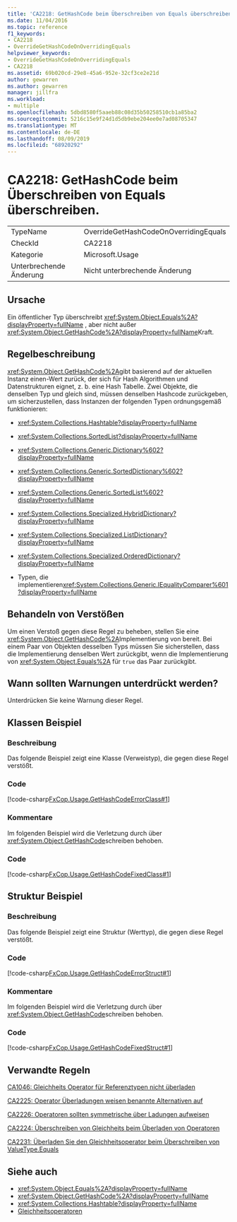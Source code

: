 ```yaml
---
title: 'CA2218: GetHashCode beim Überschreiben von Equals überschreiben.'
ms.date: 11/04/2016
ms.topic: reference
f1_keywords:
- CA2218
- OverrideGetHashCodeOnOverridingEquals
helpviewer_keywords:
- OverrideGetHashCodeOnOverridingEquals
- CA2218
ms.assetid: 69b020cd-29e8-45a6-952e-32cf3ce2e21d
author: gewarren
ms.author: gewarren
manager: jillfra
ms.workload:
- multiple
ms.openlocfilehash: 5dbd8580f5aaeb88c08d35b50258510cb1a85ba2
ms.sourcegitcommit: 5216c15e9f24d1d5db9ebe204ee0e7ad08705347
ms.translationtype: MT
ms.contentlocale: de-DE
ms.lasthandoff: 08/09/2019
ms.locfileid: "68920292"
---
```

# <a name="ca2218-override-gethashcode-on-overriding-equals"></a>CA2218: GetHashCode beim Überschreiben von Equals überschreiben.

|||
|-|-|
|TypeName|OverrideGetHashCodeOnOverridingEquals|
|CheckId|CA2218|
|Kategorie|Microsoft.Usage|
|Unterbrechende Änderung|Nicht unterbrechende Änderung|

## <a name="cause"></a>Ursache
Ein öffentlicher Typ überschreibt <xref:System.Object.Equals%2A?displayProperty=fullName> , aber nicht außer <xref:System.Object.GetHashCode%2A?displayProperty=fullName>Kraft.

## <a name="rule-description"></a>Regelbeschreibung
 <xref:System.Object.GetHashCode%2A>gibt basierend auf der aktuellen Instanz einen-Wert zurück, der sich für Hash Algorithmen und Datenstrukturen eignet, z. b. eine Hash Tabelle. Zwei Objekte, die denselben Typ und gleich sind, müssen denselben Hashcode zurückgeben, um sicherzustellen, dass Instanzen der folgenden Typen ordnungsgemäß funktionieren:

- <xref:System.Collections.Hashtable?displayProperty=fullName>

- <xref:System.Collections.SortedList?displayProperty=fullName>

- <xref:System.Collections.Generic.Dictionary%602?displayProperty=fullName>

- <xref:System.Collections.Generic.SortedDictionary%602?displayProperty=fullName>

- <xref:System.Collections.Generic.SortedList%602?displayProperty=fullName>

- <xref:System.Collections.Specialized.HybridDictionary?displayProperty=fullName>

- <xref:System.Collections.Specialized.ListDictionary?displayProperty=fullName>

- <xref:System.Collections.Specialized.OrderedDictionary?displayProperty=fullName>

- Typen, die implementieren<xref:System.Collections.Generic.IEqualityComparer%601?displayProperty=fullName>

## <a name="how-to-fix-violations"></a>Behandeln von Verstößen
Um einen Verstoß gegen diese Regel zu beheben, stellen Sie eine <xref:System.Object.GetHashCode%2A>Implementierung von bereit. Bei einem Paar von Objekten desselben Typs müssen Sie sicherstellen, dass die Implementierung denselben Wert zurückgibt, wenn die Implementierung von <xref:System.Object.Equals%2A> für `true` das Paar zurückgibt.

## <a name="when-to-suppress-warnings"></a>Wann sollten Warnungen unterdrückt werden?
Unterdrücken Sie keine Warnung dieser Regel.

## <a name="class-example"></a>Klassen Beispiel

### <a name="description"></a>Beschreibung
Das folgende Beispiel zeigt eine Klasse (Verweistyp), die gegen diese Regel verstößt.

### <a name="code"></a>Code
[!code-csharp[FxCop.Usage.GetHashCodeErrorClass#1](../code-quality/codesnippet/CSharp/ca2218-override-gethashcode-on-overriding-equals_1.cs)]

### <a name="comments"></a>Kommentare
Im folgenden Beispiel wird die Verletzung durch über <xref:System.Object.GetHashCode>schreiben behoben.

### <a name="code"></a>Code
[!code-csharp[FxCop.Usage.GetHashCodeFixedClass#1](../code-quality/codesnippet/CSharp/ca2218-override-gethashcode-on-overriding-equals_2.cs)]

## <a name="structure-example"></a>Struktur Beispiel

### <a name="description"></a>Beschreibung
Das folgende Beispiel zeigt eine Struktur (Werttyp), die gegen diese Regel verstößt.

### <a name="code"></a>Code
[!code-csharp[FxCop.Usage.GetHashCodeErrorStruct#1](../code-quality/codesnippet/CSharp/ca2218-override-gethashcode-on-overriding-equals_3.cs)]

### <a name="comments"></a>Kommentare
Im folgenden Beispiel wird die Verletzung durch über <xref:System.Object.GetHashCode>schreiben behoben.

### <a name="code"></a>Code
[!code-csharp[FxCop.Usage.GetHashCodeFixedStruct#1](../code-quality/codesnippet/CSharp/ca2218-override-gethashcode-on-overriding-equals_4.cs)]

## <a name="related-rules"></a>Verwandte Regeln
[CA1046: Gleichheits Operator für Referenztypen nicht überladen](../code-quality/ca1046-do-not-overload-operator-equals-on-reference-types.md)

[CA2225: Operator Überladungen weisen benannte Alternativen auf](../code-quality/ca2225-operator-overloads-have-named-alternates.md)

[CA2226: Operatoren sollten symmetrische über Ladungen aufweisen](../code-quality/ca2226-operators-should-have-symmetrical-overloads.md)

[CA2224: Überschreiben von Gleichheits beim Überladen von Operatoren](../code-quality/ca2224-override-equals-on-overloading-operator-equals.md)

[CA2231: Überladen Sie den Gleichheitsoperator beim Überschreiben von ValueType.Equals](../code-quality/ca2231-overload-operator-equals-on-overriding-valuetype-equals.md)

## <a name="see-also"></a>Siehe auch

- <xref:System.Object.Equals%2A?displayProperty=fullName>
- <xref:System.Object.GetHashCode%2A?displayProperty=fullName>
- <xref:System.Collections.Hashtable?displayProperty=fullName>
- [Gleichheitsoperatoren](/dotnet/standard/design-guidelines/equality-operators)